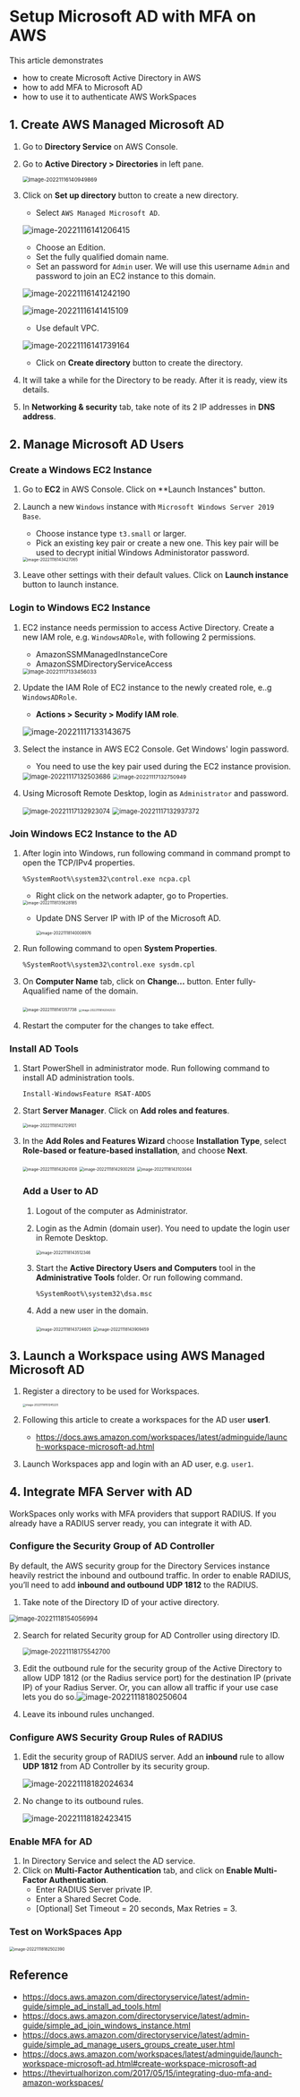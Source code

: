 # Setup Microsoft AD with MFA on AWS

This article demonstrates 

* how to create Microsoft Active Directory in AWS
* how to add MFA to Microsoft AD
* how to use it to authenticate AWS WorkSpaces



## 1. Create AWS Managed Microsoft AD

1. Go to **Directory Service** on AWS Console.

2. Go to **Active Directory > Directories** in left pane.

   <img src="https://raw.githubusercontent.com/qinjie/picgo-images-2/master/img/image-20221116140949869-20221118183709150.png" alt="image-20221116140949869" style="zoom: 67%;" />

3. Click on **Set up directory** button to create a new directory.

   * Select `AWS Managed Microsoft AD`.

   ![image-20221116141206415](https://raw.githubusercontent.com/qinjie/picgo-images-2/master/img/image-20221116141206415.png)

   * Choose an Edition.
   * Set the fully qualified domain name.
   * Set an password for `Admin` user. We will use this username `Admin` and password to join an EC2 instance to this domain.

   ![image-20221116141242190](https://raw.githubusercontent.com/qinjie/picgo-images-2/master/img/image-20221116141242190.png)

   ![image-20221116141415109](https://raw.githubusercontent.com/qinjie/picgo-images-2/master/img/image-20221116141415109.png)

   * Use default VPC.

   ![image-20221116141739164](https://raw.githubusercontent.com/qinjie/picgo-images-2/master/img/image-20221116141739164.png)

   * Click on **Create directory** button to create the directory.

4. It will take a while for the Directory to be ready. After it is ready, view its details.
5. In **Networking & security** tab, take note of its 2 IP addresses in **DNS address**.



## 2. Manage Microsoft AD Users

### Create a Windows EC2 Instance

1. Go to **EC2** in AWS Console. Click on **Launch Instances" button.

2. Launch a new `Windows` instance with `Microsoft Windows Server 2019 Base`.

   * Choose instance type `t3.small` or larger.
   * Pick an existing key pair or create a new one. This key pair will be used to decrypt initial Windows Administorator password.

   <img src="https://raw.githubusercontent.com/qinjie/picgo-images-2/master/img/image-20221116143427065.png" alt="image-20221116143427065" style="zoom: 50%;" />

3. Leave other settings with their default values. Click on **Launch instance** button to launch instance.

 

### Login to Windows EC2 Instance

1. EC2 instance needs permission to access Active Directory. Create a new IAM role, e.g. `WindowsADRole`, with following 2 permissions.

   * AmazonSSMManagedInstanceCore
   * AmazonSSMDirectoryServiceAccess

   <img src="https://raw.githubusercontent.com/qinjie/picgo-images-2/master/img/image-20221117133456033.png" alt="image-20221117133456033" style="zoom:67%;" />

2. Update the IAM Role of EC2 instance to the newly created role, e..g `WindowsADRole`. 

   * **Actions > Security > Modify IAM role**.

   ![image-20221117133143675](https://raw.githubusercontent.com/qinjie/picgo-images-2/master/img/image-20221117133143675.png)

3. Select the instance in AWS EC2 Console. Get Windows' login password. 

   * You need to use the key pair used during the EC2 instance provision. 

   <img src="https://raw.githubusercontent.com/qinjie/picgo-images-2/master/img/image-20221117132503686.png" alt="image-20221117132503686" style="zoom:80%;" />

   <img src="https://raw.githubusercontent.com/qinjie/picgo-images-2/master/img/image-20221117132750949.png" alt="image-20221117132750949" style="zoom:67%;" />

4. Using Microsoft Remote Desktop, login as `Administrator` and password.

   <img src="https://raw.githubusercontent.com/qinjie/picgo-images-2/master/img/image-20221117132923074.png" alt="image-20221117132923074" style="zoom:80%;" />

   <img src="https://raw.githubusercontent.com/qinjie/picgo-images-2/master/img/image-20221117132937372.png" alt="image-20221117132937372" style="zoom:80%;" />

### Join Windows EC2 Instance to the AD

1. After login into Windows, run following command in command prompt to open the TCP/IPv4 properties.

   ```
   %SystemRoot%\system32\control.exe ncpa.cpl
   ```

   * Right click on the network adapter, go to Properties.

   <img src="https://raw.githubusercontent.com/qinjie/picgo-images-2/master/img/image-20221118135628185.png" alt="image-20221118135628185" style="zoom: 50%;" />

   * Update DNS Server IP with IP of the Microsoft AD.

     <img src="https://raw.githubusercontent.com/qinjie/picgo-images-2/master/img/image-20221118140008976.png" alt="image-20221118140008976" style="zoom: 50%;" />

2. Run following command to open **System Properties**.  

   ```
   %SystemRoot%\system32\control.exe sysdm.cpl
   ```

3. On **Computer Name** tab, click on **Change...** button. Enter fully-Aqualified name of the domain.

   <img src="https://raw.githubusercontent.com/qinjie/picgo-images-2/master/img/image-20221118141357738.png" alt="image-20221118141357738" style="zoom: 50%;" />

   <img src="https://raw.githubusercontent.com/qinjie/picgo-images-2/master/img/image-20221118142042533.png" alt="image-20221118142042533" style="zoom: 33%;" />

4. Restart the computer for the changes to take effect.



### Install AD Tools

1. Start PowerShell in administrator mode. Run following command to install AD administration tools.

   ```
   Install-WindowsFeature RSAT-ADDS
   ```

2. Start **Server Manager**. Click on **Add roles and features**.

   <img src="https://raw.githubusercontent.com/qinjie/picgo-images-2/master/img/image-20221118142729101.png" alt="image-20221118142729101" style="zoom:50%;" />

3. In the **Add Roles and Features Wizard** choose **Installation Type**, select **Role-based or feature-based installation**, and choose **Next**.

   <img src="https://raw.githubusercontent.com/qinjie/picgo-images-2/master/img/image-20221118142824108.png" alt="image-20221118142824108" style="zoom:50%;" />

   <img src="https://raw.githubusercontent.com/qinjie/picgo-images-2/master/img/image-20221118142930258.png" alt="image-20221118142930258" style="zoom: 50%;" />

   <img src="https://raw.githubusercontent.com/qinjie/picgo-images-2/master/img/image-20221118143103044.png" alt="image-20221118143103044" style="zoom:50%;" />

   

   ### Add a User to AD

   1. Logout of the computer as Administrator. 

   2. Login as the Admin (domain user). You need to update the login user in Remote Desktop.

      <img src="https://raw.githubusercontent.com/qinjie/picgo-images-2/master/img/image-20221118143512346.png" alt="image-20221118143512346" style="zoom: 50%;" />

   

   3. Start the **Active Directory Users and Computers** tool in the **Administrative Tools** folder. Or run following command.

      ```
      %SystemRoot%\system32\dsa.msc
      ```

   4. Add a new user in the domain.

      <img src="https://raw.githubusercontent.com/qinjie/picgo-images-2/master/img/image-20221118143724605.png" alt="image-20221118143724605" style="zoom: 50%;" />

      <img src="https://raw.githubusercontent.com/qinjie/picgo-images-2/master/img/image-20221118143909459.png" alt="image-20221118143909459" style="zoom:50%;" />

      

## 3. Launch a Workspace using AWS Managed Microsoft AD

1. Register a directory to be used for Workspaces.

   <img src="https://raw.githubusercontent.com/qinjie/picgo-images-2/master/img/image-20221118151245225.png" alt="image-20221118151245225" style="zoom: 33%;" />

2. Following this article to create a workspaces for the AD user **user1**.

   * https://docs.aws.amazon.com/workspaces/latest/adminguide/launch-workspace-microsoft-ad.html



3. Launch Workspaces app and login with an AD user, e.g. `user1`. 



## 4. Integrate MFA Server with AD

WorkSpaces only works with MFA providers that support RADIUS. If you already have a RADIUS server ready, you can integrate it with AD. 

### Configure the Security Group of AD Controller

By default, the AWS security group for the Directory Services instance heavily restrict the inbound and outbound traffic. In order to enable RADIUS, you’ll need to add **inbound and outbound** **UDP 1812** to the RADIUS.

1. Take note of the Directory ID of your active directory. 

<img src="https://raw.githubusercontent.com/qinjie/picgo-images-2/master/img/image-20221118154056994.png" alt="image-20221118154056994" style="zoom: 80%;" />

2. Search for related Security group for AD Controller using directory ID.

   <img src="https://raw.githubusercontent.com/qinjie/picgo-images-2/master/img/image-20221118175542700.png" alt="image-20221118175542700" style="zoom:80%;" />

3. Edit the outbound rule for the security group of the Active Directory to allow UDP 1812 (or the Radius service port) for the destination IP (private IP) of your Radius Server. Or, you can allow all traffic if your use case lets you do so.![image-20221118180250604](https://raw.githubusercontent.com/qinjie/picgo-images-2/master/img/image-20221118180250604.png)

4. Leave its inbound rules unchanged.



### Configure AWS Security Group Rules of RADIUS

1. Edit the security group of RADIUS server. Add an **inbound** rule to allow **UDP 1812** from AD Controller by its security group.

   ![image-20221118182024634](https://raw.githubusercontent.com/qinjie/picgo-images-2/master/img/image-20221118182024634.png)

2. No change to its outbound rules.

   ![image-20221118182423415](https://raw.githubusercontent.com/qinjie/picgo-images-2/master/img/image-20221118182423415.png)



### Enable MFA for AD

1. In Directory Service and select the AD service.
2. Click on **Multi-Factor Authentication** tab, and click on **Enable Multi-Factor Authentication**.
   * Enter RADIUS Server private IP.
   * Enter a Shared Secret Code.
   * [Optional] Set Timeout = 20 seconds, Max Retries = 3.



### Test on WorkSpaces App

<img src="https://raw.githubusercontent.com/qinjie/picgo-images-2/master/img/image-20221118182502390.png" alt="image-20221118182502390" style="zoom:50%;" />



## Reference

* https://docs.aws.amazon.com/directoryservice/latest/admin-guide/simple_ad_install_ad_tools.html
* https://docs.aws.amazon.com/directoryservice/latest/admin-guide/simple_ad_join_windows_instance.html
* https://docs.aws.amazon.com/directoryservice/latest/admin-guide/simple_ad_manage_users_groups_create_user.html
* https://docs.aws.amazon.com/workspaces/latest/adminguide/launch-workspace-microsoft-ad.html#create-workspace-microsoft-ad
* https://thevirtualhorizon.com/2017/05/15/integrating-duo-mfa-and-amazon-workspaces/





